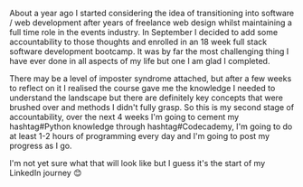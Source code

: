 About a year ago I started considering the idea of transitioning into software / web development after years of freelance web design whilst maintaining a full time role in the events industry. 
In September I decided to add some accountability to those thoughts and enrolled in an 18 week full stack software development bootcamp.
It was by far the most challenging thing I have ever done in all aspects of my life but one I am glad I completed. 

There may be a level of imposter syndrome attached, but after a few weeks to reflect on it I realised the course gave me the knowledge 
I needed to understand the landscape but there are definitely key concepts that were brushed over and methods I didn't fully grasp. 
So this is my second stage of accountability, over the next 4 weeks I'm going to cement my hashtag#Python knowledge through hashtag#Codecademy, 
I'm going to do at least 1-2 hours of programming every day and I'm going to post my progress as I go. 

I'm not yet sure what that will look like but I guess it's the start of my LinkedIn journey 😊 
